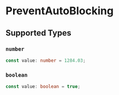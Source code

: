 # PreventAutoBlocking


## Supported Types

### `number`

```typescript
const value: number = 1284.03;
```

### `boolean`

```typescript
const value: boolean = true;
```

